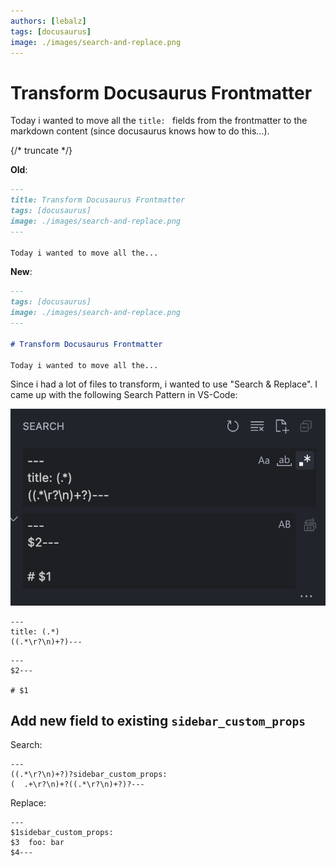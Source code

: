```yaml
---
authors: [lebalz]
tags: [docusaurus]
image: ./images/search-and-replace.png
---
```


# Transform Docusaurus Frontmatter

Today i wanted to move all the `title: ` fields from the frontmatter to the markdown content (since docusaurus knows how to do this...). 

{/* truncate */}

**Old**:

```md
---
title: Transform Docusaurus Frontmatter
tags: [docusaurus]
image: ./images/search-and-replace.png
---

Today i wanted to move all the...
```

**New**:



```md
---
tags: [docusaurus]
image: ./images/search-and-replace.png
---

# Transform Docusaurus Frontmatter

Today i wanted to move all the...
```

Since i had a lot of files to transform, i wanted to use "Search & Replace". I came up with the following Search Pattern in VS-Code:

![](images/search-and-replace.png)


```
---
title: (.*)
((.*\r?\n)+?)---
```

```
---
$2---

# $1
```

## Add new field to existing `sidebar_custom_props`

Search:
```
---
((.*\r?\n)+?)?sidebar_custom_props:
(  .+\r?\n)+?((.*\r?\n)+?)?---
```

Replace:
```
---
$1sidebar_custom_props:
$3  foo: bar
$4---
```
